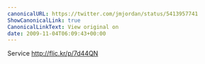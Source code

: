 ```yaml
---
canonicalURL: https://twitter.com/jmjordan/status/5413957741
ShowCanonicalLink: true
CanonicalLinkText: View original on
date: 2009-11-04T06:09:43+00:00
---
```

Service http://flic.kr/p/7d44QN